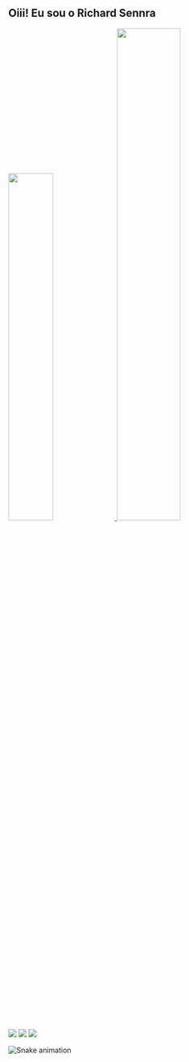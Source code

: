 ## Oiii! Eu sou o Richard Sennra

<div>
  <a href="https://github.com/richardsenra">
  <img width="42%" src="https://github-readme-stats.vercel.app/api?username=richardsenra&show_icons=true&theme=cobalt&include_all_commits=true&count_private=true"/>
  <img width="50%" src="https://github-readme-stats.vercel.app/api/top-langs/?username=richardsenra&layout=compact&langs_count=16&theme=cobalt"/>
</div>

<br>

 <br>
 
<div> 
  <a href="https://www.instagram.com/innstarich/" target="_blank"><img src="https://img.shields.io/badge/-Instagram-%23E4405F?style=for-the-badge&logo=instagram&logoColor=white" target="_blank"></a>
  <a href = "mailto:richardcosta11@gmail.com"><img src="https://img.shields.io/badge/-Gmail-%23333?style=for-the-badge&logo=gmail&logoColor=white" target="_blank"></a>
  <a href="https://www.linkedin.com/in/richard-senra-b44064174/" target="_blank"><img src="https://img.shields.io/badge/-LinkedIn-%230077B5?style=for-the-badge&logo=linkedin&logoColor=white" target="_blank"></a> 

  



  
![Snake animation](https://github.com/LuigiGF/LuigiGF/blob/output/github-contribution-grid-snake.svg)


